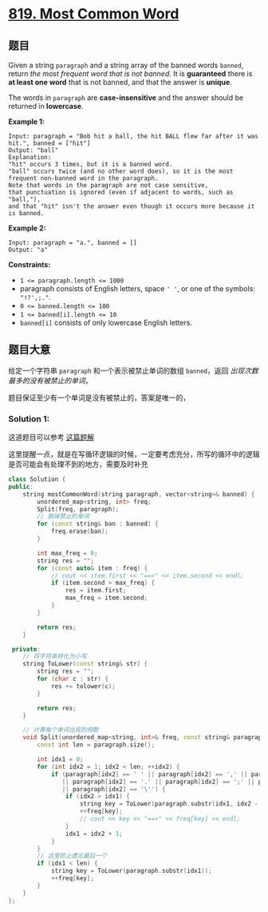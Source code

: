 # [819. Most Common Word](https://leetcode.com/problems/most-common-word/)

## 题目

Given a string `paragraph` and a string array of the banned words `banned`, return *the most frequent word that is not banned*. It is **guaranteed** there is **at least one word** that is not banned, and that the answer is **unique**.

The words in `paragraph` are **case-insensitive** and the answer should be returned in **lowercase**.

 

**Example 1:**

```
Input: paragraph = "Bob hit a ball, the hit BALL flew far after it was hit.", banned = ["hit"]
Output: "ball"
Explanation: 
"hit" occurs 3 times, but it is a banned word.
"ball" occurs twice (and no other word does), so it is the most frequent non-banned word in the paragraph. 
Note that words in the paragraph are not case sensitive,
that punctuation is ignored (even if adjacent to words, such as "ball,"), 
and that "hit" isn't the answer even though it occurs more because it is banned.
```

**Example 2:**

```
Input: paragraph = "a.", banned = []
Output: "a"
```

 

**Constraints:**

- `1 <= paragraph.length <= 1000`
- paragraph consists of English letters, space `' '`, or one of the symbols: `"!?',;."`.
- `0 <= banned.length <= 100`
- `1 <= banned[i].length <= 10`
- `banned[i]` consists of only lowercase English letters.

## 题目大意

给定一个字符串 `paragraph` 和一个表示被禁止单词的数组 `banned`，返回 *出现次数最多的没有被禁止的单词*，

题目保证至少有一个单词是没有被禁止的，答案是唯一的，

### Solution 1:

这道题目可以参考 [这篇题解](https://books.halfrost.com/leetcode/ChapterFour/0800~0899/0819.Most-Common-Word/)

这里提醒一点，就是在写循环逻辑的时候，一定要考虑充分，所写的循环中的逻辑是否可能会有处理不到的地方，需要及时补充

````c++
class Solution {
public:
    string mostCommonWord(string paragraph, vector<string>& banned) {
        unordered_map<string, int> freq;
        Split(freq, paragraph);
        // 删掉禁止的单词
        for (const string& ban : banned) {
            freq.erase(ban);
        }

        int max_freq = 0;
        string res = "";
        for (const auto& item : freq) {
            // cout << item.first << "==>" << item.second << endl;
            if (item.second > max_freq) {
                res = item.first;
                max_freq = item.second;
            }
        }

        return res;
    }

 private:
    // 将字符串转化为小写
    string ToLower(const string& str) {
        string res = "";
        for (char c : str) {
            res += tolower(c);
        }

        return res;
    }

    // 计算每个单词出现的频数
    void Split(unordered_map<string, int>& freq, const string& paragraph) {
        const int len = paragraph.size();

        int idx1 = 0;
        for (int idx2 = 1; idx2 < len; ++idx2) {
            if (paragraph[idx2] == ' ' || paragraph[idx2] == ',' || paragraph[idx2] == '?'
               || paragraph[idx2] == '.' || paragraph[idx2] == ';' || paragraph[idx2] == '!'
               || paragraph[idx2] == '\'') {
                if (idx2 > idx1) {
                    string key = ToLower(paragraph.substr(idx1, idx2 - idx1));
                    ++freq[key];
                    // cout << key << "==>" << freq[key] << endl;
                }
                idx1 = idx2 + 1;
            }
        }
        // 这里防止遗忘最后一个
        if (idx1 < len) {
            string key = ToLower(paragraph.substr(idx1));
            ++freq[key];
        }
    }
};
````
